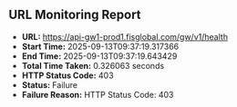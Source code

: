 ## URL Monitoring Report

- **URL:** https://api-gw1-prod1.fisglobal.com/gw/v1/health
- **Start Time:** 2025-09-13T09:37:19.317366
- **End Time:** 2025-09-13T09:37:19.643429
- **Total Time Taken:** 0.326063 seconds
- **HTTP Status Code:** 403
- **Status:** Failure
- **Failure Reason:** HTTP Status Code: 403
